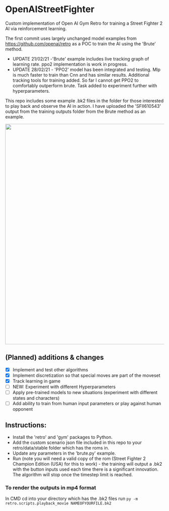 # OpenAIStreetFighter
Custom implementation of Open AI Gym Retro for training a Street Fighter 2 AI via reinforcement learning.

The first commit uses largely unchanged model examples from https://github.com/openai/retro as a POC to train the AI using the 'Brute' method.

* UPDATE 21/02/21 -'Brute' example includes live tracking graph of learning rate. ppo2 implementation is work in progress.
* UPDATE 28/02/21 - 'PPO2' model has been integrated and testing. Mlp is much faster to train than Cnn and has similar results. Additional tracking tools for training added. So far I cannot get PPO2 to comfortably outperform brute. Task added to experiment further with hyperparameters.

This repo includes some example .bk2 files in the folder for those interested to play back and observe the AI in action. I have uploaded the 'SFII610543' output from the training outputs folder from the Brute method as an example. 

<div align="center">
      <a href="https://youtu.be/ei-xojQE_hQ?t=42">
            <img src="https://youtu.be/ei-xojQE_hQ?t=42" width ="700" />
      </a>
</div>



## (Planned) additions & changes 
* [x] Implement and test other algorithms
* [x] Implement discretization so that special moves are part of the moveset
* [x] Track learning in game
* [ ] NEW: Experiment with different Hyperparameters
* [ ] Apply pre-trained models to new situations (experiment with different states and characters)
* [ ] Add ability to train from human input parameters or play against human opponent

## Instructions:
* Install the 'retro' and 'gym' packages to Python.
* Add the custom scenario json file included in this repo to your retro/data/stable folder which has the roms in. 
* Update any parameters in the 'brute.py' example.
* Run (note you will need a valid copy of the rom (Street Fighter 2 Champion Edition (USA) for this to work) - the training will output a .bk2 with the button inputs used each time there is a significant innovation. The algorithm will stop once the timestep limit is reached.

### To render the outputs in mp4 format
In CMD cd into your directory which has the .bk2 files
run ```py -m retro.scripts.playback_movie NAMEOFYOURFILE.bk2```


